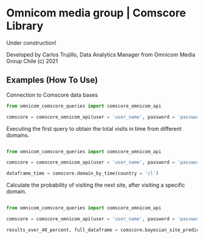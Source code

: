 # Omnicom media group | Comscore Library

Under construction!

Developed by Carlos Trujillo, Data Analytics Manager from Omnicom Media Group Chile (c) 2021

## Examples (How To Use)

Connection to Comscore data bases

```python
from omnicom_comscore_queries import comscore_omnicom_api

comscore = comscore_omnicom_api(user = 'user_name', password = 'password_value')
```

Executing the first query to obtain the total visits in time from different domains.
```python

from omnicom_comscore_queries import comscore_omnicom_api

comscore = comscore_omnicom_api(user = 'user_name', password = 'password_value')

dataframe_time = comscore.domain_by_time(country = 'cl')
```

Calculate the probability of visiting the next site, after visiting a specific domain.
```python

from omnicom_comscore_queries import comscore_omnicom_api

comscore = comscore_omnicom_api(user = 'user_name', password = 'password_value')

results_over_40_percent, full_dataframe = comscore.bayesian_site_predictor(country_in = 'cl', start_date_in = '2021-01-01', 
                                                                            domain_in = 'sodimac.cl', time_spent_in = 300)
```